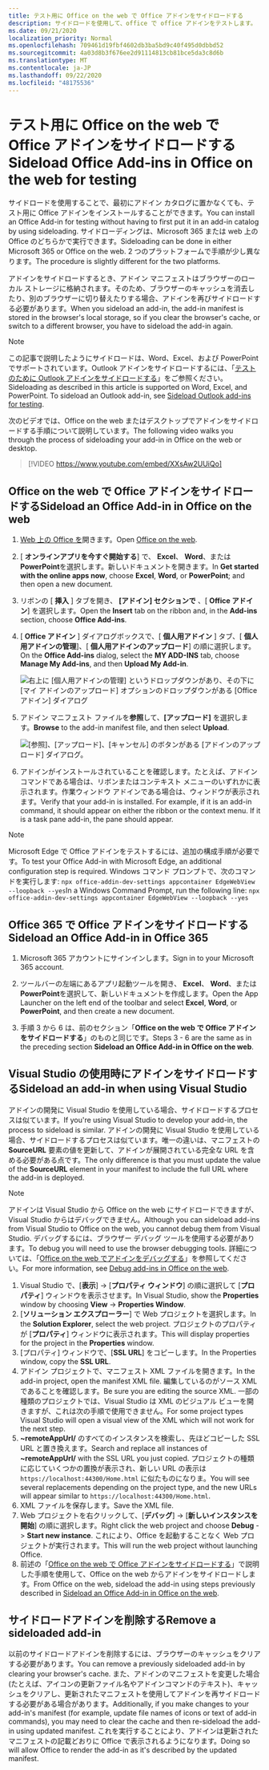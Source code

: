 ```yaml
---
title: テスト用に Office on the web で Office アドインをサイドロードする
description: サイドロードを使用して、office で office アドインをテストします。
ms.date: 09/21/2020
localization_priority: Normal
ms.openlocfilehash: 709461d19fbf4602db3ba5bd9c40f495d0dbbd52
ms.sourcegitcommit: 4a03d8b3f676ee2d91114813cb81bce5da3c8d6b
ms.translationtype: MT
ms.contentlocale: ja-JP
ms.lasthandoff: 09/22/2020
ms.locfileid: "48175536"
---
```

# <a name="sideload-office-add-ins-in-office-on-the-web-for-testing"></a><span data-ttu-id="6fc95-103">テスト用に Office on the web で Office アドインをサイドロードする</span><span class="sxs-lookup"><span data-stu-id="6fc95-103">Sideload Office Add-ins in Office on the web for testing</span></span>

<span data-ttu-id="6fc95-104">サイドロードを使用することで、最初にアドイン カタログに置かなくても、テスト用に Office アドインをインストールすることができます。</span><span class="sxs-lookup"><span data-stu-id="6fc95-104">You can install an Office Add-in for testing without having to first put it in an add-in catalog by using sideloading.</span></span> <span data-ttu-id="6fc95-105">サイドローディングは、Microsoft 365 または web 上の Office のどちらかで実行できます。</span><span class="sxs-lookup"><span data-stu-id="6fc95-105">Sideloading can be done in either Microsoft 365 or Office on the web.</span></span> <span data-ttu-id="6fc95-106">2 つのプラットフォームで手順が少し異なります。</span><span class="sxs-lookup"><span data-stu-id="6fc95-106">The procedure is slightly different for the two platforms.</span></span>

<span data-ttu-id="6fc95-107">アドインをサイドロードするとき、アドイン マニフェストはブラウザーのローカル ストレージに格納されます。そのため、ブラウザーのキャッシュを消去したり、別のブラウザーに切り替えたりする場合、アドインを再びサイドロードする必要があります。</span><span class="sxs-lookup"><span data-stu-id="6fc95-107">When you sideload an add-in, the add-in manifest is stored in the browser's local storage, so if you clear the browser's cache, or switch to a different browser, you have to sideload the add-in again.</span></span>

> [!NOTE]
> <span data-ttu-id="6fc95-p102">この記事で説明したようにサイドロードは、Word、Excel、および PowerPoint でサポートされています。Outlook アドインをサイドロードするには、「[テストのために Outlook アドインをサイドロードする](../outlook/sideload-outlook-add-ins-for-testing.md)」をご参照ください。</span><span class="sxs-lookup"><span data-stu-id="6fc95-p102">Sideloading as described in this article is supported on Word, Excel, and PowerPoint. To sideload an Outlook add-in, see [Sideload Outlook add-ins for testing](../outlook/sideload-outlook-add-ins-for-testing.md).</span></span>

<span data-ttu-id="6fc95-110">次のビデオでは、Office on the web またはデスクトップでアドインをサイドロードする手順について説明しています。</span><span class="sxs-lookup"><span data-stu-id="6fc95-110">The following video walks you through the process of sideloading your add-in in Office on the web or desktop.</span></span>

> [!VIDEO https://www.youtube.com/embed/XXsAw2UUiQo]

## <a name="sideload-an-office-add-in-in-office-on-the-web"></a><span data-ttu-id="6fc95-111">Office on the web で Office アドインをサイドロードする</span><span class="sxs-lookup"><span data-stu-id="6fc95-111">Sideload an Office Add-in in Office on the web</span></span>

1. <span data-ttu-id="6fc95-112">[Web 上の Office を](https://office.live.com/)開きます。</span><span class="sxs-lookup"><span data-stu-id="6fc95-112">Open [Office on the web](https://office.live.com/).</span></span>

2. <span data-ttu-id="6fc95-113">[ **オンラインアプリを今すぐ開始する**] で、 **Excel**、 **Word**、または **PowerPoint**を選択します。新しいドキュメントを開きます。</span><span class="sxs-lookup"><span data-stu-id="6fc95-113">In **Get started with the online apps now**, choose **Excel**, **Word**, or **PowerPoint**; and then open a new document.</span></span>

3. <span data-ttu-id="6fc95-114">リボンの [ **挿入** ] タブを開き、 **[アドイン] セクションで** 、[ **Office アドイン**] を選択します。</span><span class="sxs-lookup"><span data-stu-id="6fc95-114">Open the **Insert** tab on the ribbon and, in the **Add-ins** section, choose **Office Add-ins**.</span></span>

4. <span data-ttu-id="6fc95-115">[ **Office アドイン** ] ダイアログボックスで、[ **個人用アドイン** ] タブ、[ **個人用アドインの管理**]、[ **個人用アドインのアップロード**] の順に選択します。</span><span class="sxs-lookup"><span data-stu-id="6fc95-115">On the **Office Add-ins** dialog, select the **MY ADD-INS** tab, choose **Manage My Add-ins**, and then **Upload My Add-in**.</span></span>

    ![右上に [個人用アドインの管理] というドロップダウンがあり、その下に [マイ アドインのアップロード] オプションのドロップダウンがある [Office アドイン] ダイアログ](../images/office-add-ins-my-account.png)

5. <span data-ttu-id="6fc95-117">アドイン マニフェスト ファイルを**参照**して、**[アップロード]** を選択します。</span><span class="sxs-lookup"><span data-stu-id="6fc95-117">**Browse** to the add-in manifest file, and then select **Upload**.</span></span>

    ![[参照]、[アップロード]、[キャンセル] のボタンがある [アドインのアップロード] ダイアログ。](../images/upload-add-in.png)

6. <span data-ttu-id="6fc95-p103">アドインがインストールされていることを確認します。たとえば、アドイン コマンドである場合は、リボンまたはコンテキスト メニューのいずれかに表示されます。作業ウィンドウ アドインである場合は、ウィンドウが表示されます。</span><span class="sxs-lookup"><span data-stu-id="6fc95-p103">Verify that your add-in is installed. For example, if it is an add-in command, it should appear on either the ribbon or the context menu. If it is a task pane add-in, the pane should appear.</span></span>

> [!NOTE]
> <span data-ttu-id="6fc95-122">Microsoft Edge で Office アドインをテストするには、追加の構成手順が必要です。</span><span class="sxs-lookup"><span data-stu-id="6fc95-122">To test your Office Add-in with Microsoft Edge, an additional configuration step is required.</span></span> <span data-ttu-id="6fc95-123">Windows コマンド プロンプトで、次のコマンドを実行します: `npx office-addin-dev-settings appcontainer EdgeWebView --loopback --yes`</span><span class="sxs-lookup"><span data-stu-id="6fc95-123">In a Windows Command Prompt, run the following line: `npx office-addin-dev-settings appcontainer EdgeWebView --loopback --yes`</span></span>

## <a name="sideload-an-office-add-in-in-office-365"></a><span data-ttu-id="6fc95-124">Office 365 で Office アドインをサイドロードする</span><span class="sxs-lookup"><span data-stu-id="6fc95-124">Sideload an Office Add-in in Office 365</span></span>

1. <span data-ttu-id="6fc95-125">Microsoft 365 アカウントにサインインします。</span><span class="sxs-lookup"><span data-stu-id="6fc95-125">Sign in to your Microsoft 365 account.</span></span>

2. <span data-ttu-id="6fc95-126">ツールバーの左端にあるアプリ起動ツールを開き、 **Excel**、 **Word**、または **PowerPoint**を選択して、新しいドキュメントを作成します。</span><span class="sxs-lookup"><span data-stu-id="6fc95-126">Open the App Launcher on the left end of the toolbar and select **Excel**, **Word**, or **PowerPoint**, and then create a new document.</span></span>

3. <span data-ttu-id="6fc95-127">手順 3 から 6 は、前のセクション「**Office on the web で Office アドインをサイドロードする**」のものと同じです。</span><span class="sxs-lookup"><span data-stu-id="6fc95-127">Steps 3 - 6 are the same as in the preceding section **Sideload an Office Add-in in Office on the web**.</span></span>

## <a name="sideload-an-add-in-when-using-visual-studio"></a><span data-ttu-id="6fc95-128">Visual Studio の使用時にアドインをサイドロードする</span><span class="sxs-lookup"><span data-stu-id="6fc95-128">Sideload an add-in when using Visual Studio</span></span>

<span data-ttu-id="6fc95-129">アドインの開発に Visual Studio を使用している場合、サイドロードするプロセスは似ています。</span><span class="sxs-lookup"><span data-stu-id="6fc95-129">If you're using Visual Studio to develop your add-in, the process to sideload is similar.</span></span> <span data-ttu-id="6fc95-130">アドインの開発に Visual Studio を使用している場合、サイドロードするプロセスは似ています。唯一の違いは、マニフェストの **SourceURL** 要素の値を更新して、アドインが展開されている完全な URL を含める必要がある点です。</span><span class="sxs-lookup"><span data-stu-id="6fc95-130">The only difference is that you must update the value of the **SourceURL** element in your manifest to include the full URL where the add-in is deployed.</span></span>

> [!NOTE]
> <span data-ttu-id="6fc95-131">アドインは Visual Studio から Office on the web にサイドロードできますが、Visual Studio からはデバッグできません。</span><span class="sxs-lookup"><span data-stu-id="6fc95-131">Although you can sideload add-ins from Visual Studio to Office on the web, you cannot debug them from Visual Studio.</span></span> <span data-ttu-id="6fc95-132">デバッグするには、ブラウザー デバッグ ツールを使用する必要があります。</span><span class="sxs-lookup"><span data-stu-id="6fc95-132">To debug you will need to use the browser debugging tools.</span></span> <span data-ttu-id="6fc95-133">詳細については、「[Office on the web でアドインをデバッグする](debug-add-ins-in-office-online.md)」を参照してください。</span><span class="sxs-lookup"><span data-stu-id="6fc95-133">For more information, see [Debug add-ins in Office on the web](debug-add-ins-in-office-online.md).</span></span>

1. <span data-ttu-id="6fc95-134">Visual Studio で、[**表示**]  ->  [**プロパティ ウィンドウ**] の順に選択して [**プロパティ**] ウィンドウを表示させます。</span><span class="sxs-lookup"><span data-stu-id="6fc95-134">In Visual Studio, show the **Properties** window by choosing **View** -> **Properties Window**.</span></span>
2. <span data-ttu-id="6fc95-135">[**ソリューション エクスプローラー**] で Web プロジェクトを選択します。</span><span class="sxs-lookup"><span data-stu-id="6fc95-135">In the **Solution Explorer**, select the web project.</span></span> <span data-ttu-id="6fc95-136">プロジェクトのプロパティが [**プロパティ**] ウィンドウに表示されます。</span><span class="sxs-lookup"><span data-stu-id="6fc95-136">This will display properties for the project in the **Properties** window.</span></span>
3. <span data-ttu-id="6fc95-137">[プロパティ] ウィンドウで、[**SSL URL**] をコピーします。</span><span class="sxs-lookup"><span data-stu-id="6fc95-137">In the Properties window, copy the **SSL URL**.</span></span>
4. <span data-ttu-id="6fc95-138">アドイン プロジェクトで、マニフェスト XML ファイルを開きます。</span><span class="sxs-lookup"><span data-stu-id="6fc95-138">In the add-in project, open the manifest XML file.</span></span> <span data-ttu-id="6fc95-139">編集しているのがソース XML であることを確認します。</span><span class="sxs-lookup"><span data-stu-id="6fc95-139">Be sure you are editing the source XML.</span></span> <span data-ttu-id="6fc95-140">一部の種類のプロジェクトでは、Visual Studio は XML のビジュアル ビューを開きますが、これは次の手順で使用できません。</span><span class="sxs-lookup"><span data-stu-id="6fc95-140">For some project types Visual Studio will open a visual view of the XML which will not work for the next step.</span></span>
5. <span data-ttu-id="6fc95-141">**~remoteAppUrl/** のすべてのインスタンスを検索し、先ほどコピーした SSL URL と置き換えます。</span><span class="sxs-lookup"><span data-stu-id="6fc95-141">Search and replace all instances of **~remoteAppUrl/** with the SSL URL you just copied.</span></span> <span data-ttu-id="6fc95-142">プロジェクトの種類に応じていくつかの置換が表示され、新しい URL の表示は `https://localhost:44300/Home.html` に似たものになりま。</span><span class="sxs-lookup"><span data-stu-id="6fc95-142">You will see several replacements depending on the project type, and the new URLs will appear similar to `https://localhost:44300/Home.html`.</span></span>
6. <span data-ttu-id="6fc95-143">XML ファイルを保存します。</span><span class="sxs-lookup"><span data-stu-id="6fc95-143">Save the XML file.</span></span>
7. <span data-ttu-id="6fc95-144">Web プロジェクトを右クリックして、[**デバッグ**]  ->  [**新しいインスタンスを開始**] の順に選択します。</span><span class="sxs-lookup"><span data-stu-id="6fc95-144">Right click the web project and choose **Debug** -> **Start new instance**.</span></span> <span data-ttu-id="6fc95-145">これにより、Office を起動することなく Web プロジェクトが実行されます。</span><span class="sxs-lookup"><span data-stu-id="6fc95-145">This will run the web project without launching Office.</span></span>
8. <span data-ttu-id="6fc95-146">前述の「[Office on the web で Office アドインをサイドロードする](#sideload-an-office-add-in-in-office-on-the-web)」で説明した手順を使用して、Office on the web からアドインをサイドロードします。</span><span class="sxs-lookup"><span data-stu-id="6fc95-146">From Office on the web, sideload the add-in using steps previously described in [Sideload an Office Add-in in Office on the web](#sideload-an-office-add-in-in-office-on-the-web).</span></span>

## <a name="remove-a-sideloaded-add-in"></a><span data-ttu-id="6fc95-147">サイドロードアドインを削除する</span><span class="sxs-lookup"><span data-stu-id="6fc95-147">Remove a sideloaded add-in</span></span>

<span data-ttu-id="6fc95-148">以前のサイドロードアドインを削除するには、ブラウザーのキャッシュをクリアする必要があります。</span><span class="sxs-lookup"><span data-stu-id="6fc95-148">You can remove a previously sideloaded add-in by clearing your browser's cache.</span></span> <span data-ttu-id="6fc95-149">また、アドインのマニフェストを変更した場合 (たとえば、アイコンの更新ファイル名やアドインコマンドのテキスト)、キャッシュをクリアし、更新されたマニフェストを使用してアドインを再サイドロードする必要がある場合があります。</span><span class="sxs-lookup"><span data-stu-id="6fc95-149">Additionally, if you make changes to your add-in's manifest (for example, update file names of icons or text of add-in commands), you may need to clear the cache and then re-sideload the add-in using updated manifest.</span></span> <span data-ttu-id="6fc95-150">これを実行することにより、アドインは更新されたマニフェストの記載どおりに Office で表示されるようになります。</span><span class="sxs-lookup"><span data-stu-id="6fc95-150">Doing so will allow Office to render the add-in as it's described by the updated manifest.</span></span>
